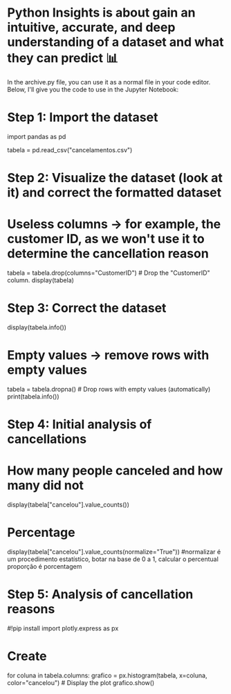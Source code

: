 # Python Insights is about gain an intuitive, accurate, and deep understanding of a dataset and what they can predict 📊

In the archive.py file, you can use it as a normal file in your code editor. Below, I'll give you the code to use in the Jupyter Notebook:

# Step 1: Import the dataset
import pandas as pd

tabela = pd.read_csv("cancelamentos.csv")

# Step 2: Visualize the dataset (look at it) and correct the formatted dataset
# Useless columns -> for example, the customer ID, as we won't use it to determine the cancellation reason
tabela = tabela.drop(columns="CustomerID") # Drop the "CustomerID" column.
display(tabela)  

# Step 3: Correct the dataset
display(tabela.info())

# Empty values -> remove rows with empty values
tabela = tabela.dropna()  # Drop rows with empty values (automatically)
print(tabela.info())

# Step 4: Initial analysis of cancellations
# How many people canceled and how many did not
display(tabela["cancelou"].value_counts())
# Percentage
display(tabela["cancelou"].value_counts(normalize="True")) #normalizar é um procedimento estatístico, botar na base de 0 a 1, calcular o percentual proporção é porcentagem

# Step 5: Analysis of cancellation reasons
#!pip install 
import plotly.express as px
# Create 
for coluna in tabela.columns:
    grafico = px.histogram(tabela, x=coluna, color="cancelou")
     # Display the plot
    grafico.show()
